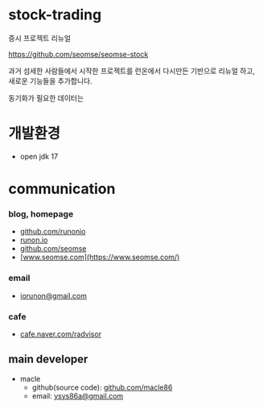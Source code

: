# stock-trading
증시 프로젝트 리뉴얼

https://github.com/seomse/seomse-stock

과거 섬세한 사람들에서 시작한 프로젝트를 런온에서 다시만든 기반으로 리뉴얼 하고, 새로운 기능들을 추가합니다.

동기화가 필요한 데이터는

# 개발환경
- open jdk 17


# communication
### blog, homepage
- [github.com/runonio](https://github.com/runonio)
- [runon.io](https://runon.io)
- [github.com/seomse](https://github.com/seomse)
- [www.seomse.com](https://www.seomse.com/)


### email
- iorunon@gmail.com

### cafe
- [cafe.naver.com/radvisor](https://cafe.naver.com/radvisor)

## main developer
- macle
   - github(source code): [github.com/macle86](https://github.com/macle86)
   - email: ysys86a@gmail.com